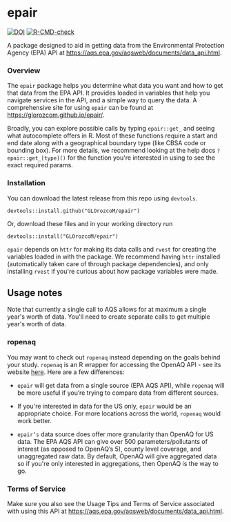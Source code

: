 # epair

<!-- badges: start -->
[![DOI](https://zenodo.org/badge/DOI/10.5281/zenodo.4309792.svg)](https://doi.org/10.5281/zenodo.4309792)
[![R-CMD-check](https://github.com/GLOrozcoM/epair/workflows/R-CMD-check/badge.svg)](https://github.com/GLOrozcoM/epair/actions)
<!-- badges: end -->

A package designed to aid in getting data from the Environmental Protection Agency (EPA) API at
https://aqs.epa.gov/aqsweb/documents/data_api.html.

### Overview

The `epair` package helps you determine what data you want and how to get that data from the EPA API.
It provides loaded in variables that help you navigate services in the API, and a simple way to query the data. A comprehensive site for using `epair` can be found at https://glorozcom.github.io/epair/. 

Broadly, you can explore possible calls by typing `epair::get_` and seeing what autocomplete offers in R. 
Most of these functions require a start and end date along with a geographical boundary type (like CBSA code or bounding box). For more details, we recommend looking at the help docs `?epair::get_[type]()` for the function you're interested in using to see the exact required params.

### Installation

You can download the latest release from this repo using `devtools`. 

```
devtools::install.github("GLOrozcoM/epair")
```

Or, download these files and in your working directory run

```
devtools::install("GLOrozcoM/epair")
```

`epair` depends on `httr` for making its data calls and `rvest` for creating the variables loaded in with the package. We recommend having `httr` installed (automatically taken care of through package dependencies), and only installing `rvest` if you're curious about how package variables were made.

## Usage notes

Note that currently a single call to AQS allows for at maximum a single year's worth of data. You'll need to create separate calls to get multiple year's worth of data.

### ropenaq

You may want to check out `ropenaq` instead depending on the goals behind your study. `ropenaq` is an R wrapper for accessing the OpenAQ API - see its website [here](https://docs.ropensci.org/ropenaq/). Here are a few differences:

* `epair` will get data from a single source (EPA AQS API), while `ropenaq` will be more useful if you’re trying to compare data from different sources.

* If you're interested in data for the US only, `epair` would be an appropriate choice. For more locations across the world, `ropenaq` would work better. 

* `epair’s` data source does offer more granularity than OpenAQ for US data. The EPA AQS API can give over 500 parameters/pollutants of interest (as opposed to OpenAQ’s 5), county level coverage, and unaggregated raw data. By default, OpenAQ will give aggregated data so if you're only interested in aggregations, then OpenAQ is the way to go. 

### Terms of Service

Make sure you also see the Usage Tips and Terms of Service associated with using this API at https://aqs.epa.gov/aqsweb/documents/data_api.html. 